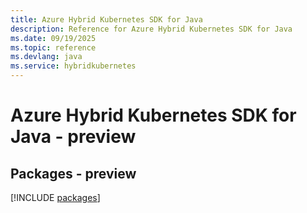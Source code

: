 ```yaml
---
title: Azure Hybrid Kubernetes SDK for Java
description: Reference for Azure Hybrid Kubernetes SDK for Java
ms.date: 09/19/2025
ms.topic: reference
ms.devlang: java
ms.service: hybridkubernetes
---
```

# Azure Hybrid Kubernetes SDK for Java - preview
## Packages - preview
[!INCLUDE [packages](hybrid-kubernetes-index.md)]